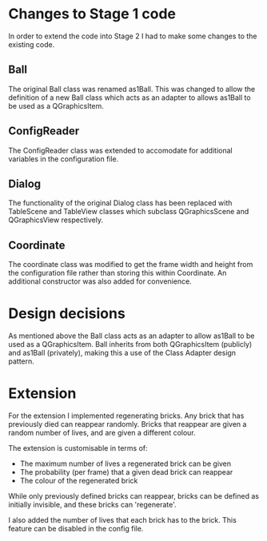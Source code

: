 Changes to Stage 1 code
=======================

In order to extend the code into Stage 2 I had to make some changes to the existing code. 

Ball
----

The original Ball class was renamed as1Ball. This was changed to allow the definition of
a new Ball class which acts as an adapter to allows as1Ball to be used as a QGraphicsItem. 

ConfigReader
------------

The ConfigReader class was extended to accomodate for additional variables in the configuration
file. 

Dialog
------

The functionality of the original Dialog class has been replaced with TableScene and 
TableView classes which subclass QGraphicsScene and QGraphicsView respectively. 


Coordinate
----------

The coordinate class was modified to get the frame width and height from the 
configuration file rather than storing this within Coordinate. 
An additional constructor was also added for convenience. 


Design decisions
================

As mentioned above the Ball class acts as an adapter to allow as1Ball to be used as a 
QGraphicsItem. Ball inherits from both QGraphicsItem (publicly) and as1Ball (privately), 
making this a use of the Class Adapter design pattern. 

Extension
=========

For the extension I implemented regenerating bricks. Any brick that has previously died
can reappear randomly. Bricks that reappear are given a random number of lives, and are
given a different colour. 

The extension is customisable in terms of:

 * The maximum number of lives a regenerated brick can be given
 * The probability (per frame) that a given dead brick can reappear
 * The colour of the regenerated brick 

While only previously defined bricks can reappear, bricks can be defined as initially 
invisible, and these bricks can 'regenerate'. 

I also added the number of lives that each brick has to the brick. This feature can be 
disabled in the config file. 